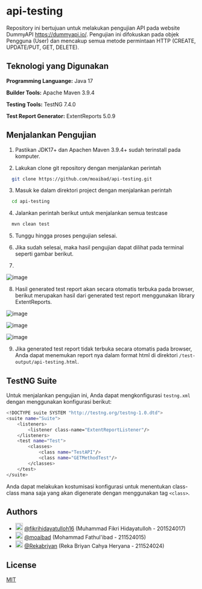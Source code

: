 
# api-testing

Repository ini bertujuan untuk melakukan pengujian API pada website DummyAPI https://dummyapi.io/. Pengujian ini difokuskan pada objek Pengguna (User) dan mencakup semua metode permintaan HTTP (CREATE, UPDATE/PUT, GET, DELETE).

## Teknologi yang Digunakan

**Programming Languange:** Java 17

**Builder Tools:** Apache Maven 3.9.4

**Testing Tools:** TestNG 7.4.0

**Test Report Generator:** ExtentReports 5.0.9
## Menjalankan Pengujian


1. Pastikan JDK17+ dan Apachen Maven 3.9.4+ sudah terinstall pada komputer.

2. Lakukan clone git repository dengan menjalankan perintah
```bash
  git clone https://github.com/moaibad/api-testing.git
```
3. Masuk ke dalam direktori project dengan menjalankan perintah
```bash
  cd api-testing
```

4. Jalankan perintah berikut untuk menjalankan semua testcase
```bash
  mvn clean test
```

5. Tunggu hingga proses pengujian selesai.
  
6. Jika sudah selesai, maka hasil pengujian dapat dilihat pada terminal seperti gambar berikut.
7. 
![image](https://github.com/moaibad/api-testing/assets/95458318/bc86d4d2-95c9-45b5-943b-97a8e0fe6420)

8. Hasil generated test report akan secara otomatis terbuka pada browser, berikut merupakan hasil dari generated test report menggunakan library ExtentReports.

![image](https://github.com/moaibad/api-testing/assets/95458318/c4d7666e-8cdd-4ed8-a57c-ae663ac259e5)

![image](https://github.com/moaibad/api-testing/assets/95458318/6063e66b-33ca-4bdd-8863-f2eab84924e0)

![image](https://github.com/moaibad/api-testing/assets/95458318/1bc42772-29b5-4e38-9669-5135004f5da2)

9. Jika generated test report tidak terbuka secara otomatis pada browser, Anda dapat menemukan report nya dalam format html di direktori `/test-output/api-testing.html`.


## TestNG Suite

Untuk menjalankan pengujian ini, Anda dapat mengkonfigurasi `testng.xml` dengan menggunakan konfigurasi berikut:
```bash
<!DOCTYPE suite SYSTEM "http://testng.org/testng-1.0.dtd">
<suite name="Suite">
    <listeners>
        <listener class-name="ExtentReportListener"/>
    </listeners>
    <test name="Test">
        <classes>
            <class name="TestAPI"/>
            <class name="GETMethodTest"/>
        </classes>
    </test>
</suite>
```

Anda dapat melakukan kostumisasi konfigurasi untuk menentukan class-class mana saja yang akan digenerate dengan menggunakan tag `<class>`.
## Authors
- <img src="https://avatars.githubusercontent.com/u/78577365?v=4" width="20" height="20" alt="Avatar"> [@fikrihidayatulloh16](https://www.github.com/fikrihidayatulloh16) (Muhammad Fikri Hidayatulloh - 201524017)
- <img src="https://avatars.githubusercontent.com/u/95458318?v=4" width="20" height="20" alt="Avatar"> [@moaibad](https://www.github.com/moaibad) (Mohammad Fathul'ibad - 211524015)
- <img src="https://avatars.githubusercontent.com/u/95167399?v=4" width="20" height="20" alt="Avatar"> [@Rekabriyan](https://www.github.com/Rekabriyan) (Reka Briyan Cahya Heryana - 211524024)


## License

[MIT](https://choosealicense.com/licenses/mit/)
